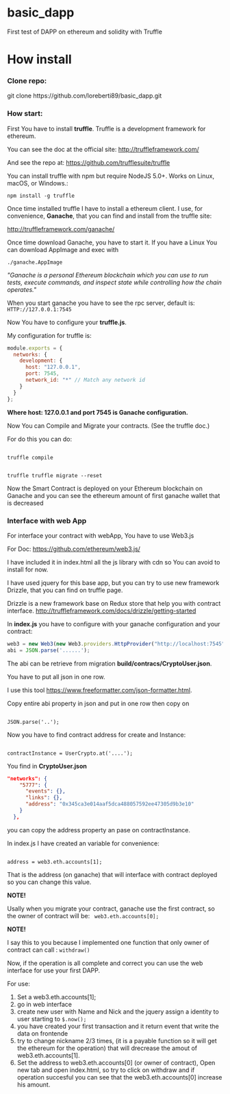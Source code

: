 # basic_dapp
First test of DAPP on ethereum and solidity with Truffle

<h1>How install</h1>

<h3>Clone repo:</h3>
git clone https://github.com/loreberti89/basic_dapp.git

<h3>How start:</h3>
First You have to install <b>truffle</b>.
Truffle is a development framework for ethereum.

You can see the doc at the official site:
http://truffleframework.com/

And see the repo at:
https://github.com/trufflesuite/truffle


You can install truffle with npm but require NodeJS 5.0+. Works on Linux, macOS, or Windows.:

<code>npm install -g truffle</code>

Once time installed truffle I have to install a ethereum client.
I use, for convenience, <b>Ganache</b>, that you can find and install from the truffle site: 

http://truffleframework.com/ganache/
 
Once time download Ganache, you have to start it.
If you have a Linux You can download AppImage and exec with

<code>./ganache.AppImage</code>

<i>"Ganache is a personal Ethereum blockchain which you can use to run tests, execute commands, and inspect state while controlling how the chain operates."</i>

When you start ganache you have to see the rpc server, default is: 
<code>HTTP://127.0.0.1:7545</code>

Now You have to configure your <b>truffle.js</b>.

My configuration for truffle is:
```js
module.exports = {
  networks: {
    development: {
      host: "127.0.0.1",
      port: 7545,
      network_id: "*" // Match any network id
    }
  }
};
```

<b>Where host: 127.0.0.1 and port 7545 is Ganache configuration.</b>

Now You can Compile and Migrate your contracts. (See the truffle doc.)

For do this you can do:

<code>
truffle compile

truffle truffle migrate --reset
</code>

Now the Smart Contract is deployed on your Ethereum blockchain on Ganache and you can see the ethereum amount of first ganache wallet that is decreased 

<h3>Interface with web App</h3>

For interface your contract with webApp, You have to use Web3.js

For Doc:
https://github.com/ethereum/web3.js/

I have included it in index.html all the js library with cdn so You can avoid to install for now.

I have used jquery for this base app, but you can try to use new framework Drizzle, that you can find on truffle page.

Drizzle is a new framework base on Redux store that help you with contract interface.
http://truffleframework.com/docs/drizzle/getting-started

In <b>index.js</b> you have to configure with your ganache configuration and your contract:

```js
web3 = new Web3(new Web3.providers.HttpProvider("http://localhost:7545"));
abi = JSON.parse('......');
```

The abi can be retrieve from migration <b>build/contracs/CryptoUser.json</b>.

You have to put all json in one row.

I use this tool https://www.freeformatter.com/json-formatter.html.

Copy entire abi property in json and put in one row then copy on 

<code>
JSON.parse('..');
</code>

Now you have to find contract address for create and Instance:

<code>
contractInstance = UserCrypto.at('....');
</code>

You find in <b>CryptoUser.json</b>
```json
"networks": {
    "5777": {
      "events": {},
      "links": {},
      "address": "0x345ca3e014aaf5dca488057592ee47305d9b3e10"
    }
  }, 
```

you can copy the address property an pase on contractInstance.

In index.js I have created an variable for convenience:

<code>
address = web3.eth.accounts[1];
</code>

That is the address (on ganache) that will interface with contract deployed so you can change this value.

<b>NOTE!</b>

Usally when you migrate your contract, ganache use the first contract, so the owner of contract will be:
<code>
web3.eth.accounts[0];
</code>

<b>NOTE!</b>

I say this to you because I implemented one function that only owner of contract can call : 
<code>withdraw()</code>

Now, if the operation is all complete and correct you can use the web interface for use your first DAPP.

For use:

1) Set a web3.eth.accounts[1];
2) go in web interface 
3) create new user with Name and Nick and the jquery assign a identity to user starting to <code>$.now();</code>
4) you have created your first transaction and it return event that write the data on frontende
5) try to change nickname 2/3 times, (it is a payable function so it will get the ethereum for the operation) that will drecrease the amout of web3.eth.accounts[1].
6) Set the address to web3.eth.accounts[0] (or owner of contract), Open new tab and open index.html, so try to click on withdraw and if operation succesful you can see that the web3.eth.accounts[0] increase his amount.

